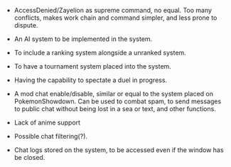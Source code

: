 - AccessDenied/Zayelion as supreme command, no equal. Too many conflicts, makes work chain and command simpler, and less prone to dispute.

- An AI system to be implemented in the system.

- To include a ranking system alongside a unranked system.

- To have a tournament system placed into the system.
 
- Having the capability to spectate a duel in progress.

- A mod chat enable/disable, similar or equal to the system placed on PokemonShowdown. Can be used to combat spam, to send messages to public chat without being lost in a sea or text, and other functions.

- Lack of anime support

- Possible chat filtering(?).

- Chat logs stored on the system, to be accessed even if the window has be closed.
